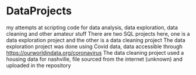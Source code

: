 # DataProjects
my attempts at scripting code for data analysis, data exploration, data cleaning and other amateur stuff
There are two SQL projects here, one is a data exploration project and the other is a data cleaning project
The data exploration project was done using Covid data, data accessible through https://ourworldindata.org/coronavirus
The data cleaning project used a housing data for nashville, file sourced from the internet (unknown) and uploaded in the repository

